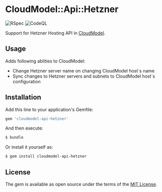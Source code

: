 # CloudModel::Api::Hetzner

![RSpec](https://github.com/cloudmodel/cloudmodel-api-hetzner/workflows/RSpec/badge.svg)
![CodeQL](https://github.com/cloudmodel/cloudmodel-api-hetzner/workflows/CodeQL/badge.svg)

Support for Hetzner Hosting API in [CloudModel](https://github.com/cloudmodel/cloudmodel).

## Usage
Adds following ablities to CloudModel:

* Change Hetzner server name on changing CloudModel host´s name
* Sync changes to Hetzner servers and subnets to CloudModel host´s configuration

## Installation
Add this line to your application's Gemfile:

```ruby
gem 'cloudmodel-api-hetzner'
```

And then execute:
```bash
$ bundle
```

Or install it yourself as:
```bash
$ gem install cloudmodel-api-hetzner
```

## License
The gem is available as open source under the terms of the [MIT License](https://opensource.org/licenses/MIT).
